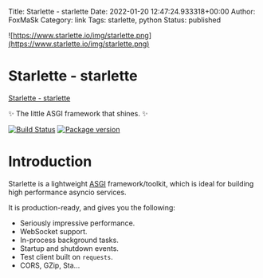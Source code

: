 Title: Starlette - starlette
Date: 2022-01-20 12:47:24.933318+00:00
Author: FoxMaSk 
Category: link
Tags: starlette, python
Status: published


![https://www.starlette.io/img/starlette.png](https://www.starlette.io/img/starlette.png)


# Starlette - starlette

[Starlette - starlette](https://www.starlette.io/)



✨ The little ASGI framework that shines. ✨

[![Build
Status](https://github.com/encode/starlette/workflows/Test%20Suite/badge.svg)](https://github.com/encode/starlette/actions)
[![Package
version](https://badge.fury.io/py/starlette.svg)](https://pypi.org/project/starlette/)

Introduction
============

Starlette is a lightweight
[ASGI](https://asgi.readthedocs.io/en/latest/) framework/toolkit, which
is ideal for building high performance asyncio services.

It is production-ready, and gives you the following:

-   Seriously impressive performance.
-   WebSocket support.
-   In-process background tasks.
-   Startup and shutdown events.
-   Test client built on `requests`.
-   CORS, GZip, Sta...

